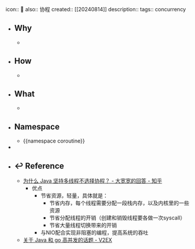 icon:: 📄
also:: 协程
created:: [[20240814]]
description:: 
tags:: concurrency

- ## Why
  -
- ## How
  -
- ## What
  -
- ## Namespace
  - {{namespace coroutine}}
-
- ## ↩ Reference
  - [为什么 Java 坚持多线程不选择协程？ - 大宽宽的回答 - 知乎](https://www.zhihu.com/question/332042250/answer/734115120)
    - 优点
      - 节省资源，轻量，具体就是：
        - 节省内存，每个线程需要分配一段栈内存，以及内核里的一些资源
        - 节省分配线程的开销（创建和销毁线程要各做一次syscall）
        - 节省大量线程切换带来的开销
      - 与NIO配合实现非阻塞的编程，提高系统的吞吐
  - [关于 Java 和 go 高并发的话题 - V2EX](https://www.v2ex.com/t/791169)